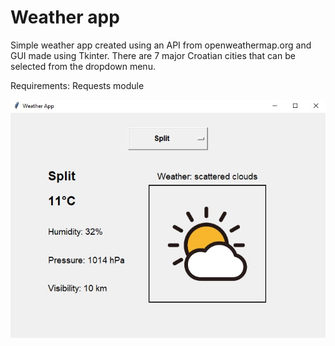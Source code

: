 # Weather app

Simple weather app created using an API from openweathermap.org and GUI made using Tkinter. 
There are 7 major Croatian cities that can be selected from the dropdown menu.

Requirements: Requests module

![Weather app](weather_icons/weather_screen.jpg)

